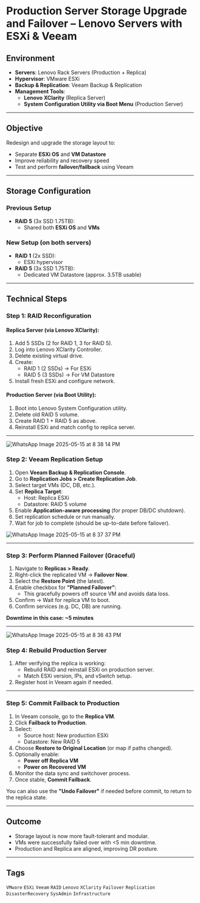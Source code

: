 # Production Server Storage Upgrade and Failover – Lenovo Servers with ESXi & Veeam



## Environment
- **Servers**: Lenovo Rack Servers (Production + Replica)
- **Hypervisor**: VMware ESXi
- **Backup & Replication**: Veeam Backup & Replication
- **Management Tools**:
  - **Lenovo XClarity** (Replica Server)
  - **System Configuration Utility via Boot Menu** (Production Server)

---

## Objective

Redesign and upgrade the storage layout to:
- Separate **ESXi OS** and **VM Datastore**
- Improve reliability and recovery speed
- Test and perform **failover/failback** using Veeam

---

##  Storage Configuration

###  Previous Setup
- **RAID 5** (3x SSD 1.75TB):  
  - Shared both **ESXi OS** and **VMs**

### New Setup (on both servers)
- **RAID 1** (2x SSD):  
  - ESXi hypervisor
- **RAID 5** (3x SSD 1.75TB):  
  - Dedicated VM Datastore (approx. 3.5TB usable)

---

##  Technical Steps

### Step 1: RAID Reconfiguration

#### Replica Server (via Lenovo XClarity):
1. Add 5 SSDs (2 for RAID 1, 3 for RAID 5).
2. Log into Lenovo XClarity Controller.
3. Delete existing virtual drive.
4. Create:
   - RAID 1 (2 SSDs) → For ESXi
   - RAID 5 (3 SSDs) → For VM Datastore
5. Install fresh ESXi and configure network.

#### Production Server (via Boot Utility):
1. Boot into Lenovo System Configuration utility.
2. Delete old RAID 5 volume.
3. Create RAID 1 + RAID 5 as above.
4. Reinstall ESXi and match config to replica server.

---
![WhatsApp Image 2025-05-15 at 8 38 14 PM](https://github.com/user-attachments/assets/26ba9187-112c-4c35-a708-d15e4eb7943e)

###  Step 2: Veeam Replication Setup

1. Open **Veeam Backup & Replication Console**.
2. Go to **Replication Jobs > Create Replication Job**.
3. Select target VMs (DC, DB, etc.).
4. Set **Replica Target**:
   - Host: Replica ESXi
   - Datastore: RAID 5 volume
5. Enable **Application-aware processing** (for proper DB/DC shutdown).
6. Set replication schedule or run manually.
7. Wait for job to complete (should be up-to-date before failover).

![WhatsApp Image 2025-05-15 at 8 37 37 PM](https://github.com/user-attachments/assets/5049c985-cb35-4e9c-b298-4ce930d57e9f)

---

###  Step 3: Perform Planned Failover (Graceful)

1. Navigate to **Replicas > Ready**.
2. Right-click the replicated VM → **Failover Now**.
3. Select the **Restore Point** (the latest).
4. Enable checkbox for **"Planned Failover"**:
   - This gracefully powers off source VM and avoids data loss.
5. Confirm → Wait for replica VM to boot.
6. Confirm services (e.g. DC, DB) are running.

 **Downtime in this case: ~5 minutes**

---
![WhatsApp Image 2025-05-15 at 8 36 43 PM](https://github.com/user-attachments/assets/2f1d489c-f3f0-4ed4-95be-f82b1015099a)

###  Step 4: Rebuild Production Server

1. After verifying the replica is working:
   - Rebuild RAID and reinstall ESXi on production server.
   - Match ESXi version, IPs, and vSwitch setup.
2. Register host in Veeam again if needed.

---

###  Step 5: Commit Failback to Production

1. In Veeam console, go to the **Replica VM**.
2. Click **Failback to Production**.
3. Select:
   - Source host: New production ESXi
   - Datastore: New RAID 5
4. Choose **Restore to Original Location** (or map if paths changed).
5. Optionally enable:
   - **Power off Replica VM**
   - **Power on Recovered VM**
6. Monitor the data sync and switchover process.
7. Once stable, **Commit Failback**.

 You can also use the **"Undo Failover"** if needed before commit, to return to the replica state.

---

##  Outcome

- Storage layout is now more fault-tolerant and modular.
- VMs were successfully failed over with <5 min downtime.
- Production and Replica are aligned, improving DR posture.

---

##  Tags

`VMware` `ESXi` `Veeam` `RAID` `Lenovo` `XClarity` `Failover` `Replication` `DisasterRecovery` `SysAdmin` `Infrastructure`
